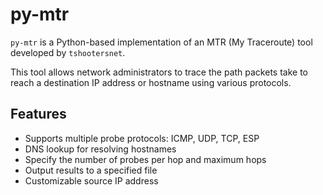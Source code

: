 # py-mtr

`py-mtr` is a Python-based implementation of an MTR (My Traceroute) tool developed by `tshootersnet`.

This tool allows network administrators to trace the path packets take to reach a destination IP address or hostname using various protocols.

## Features
- Supports multiple probe protocols: ICMP, UDP, TCP, ESP
- DNS lookup for resolving hostnames
- Specify the number of probes per hop and maximum hops
- Output results to a specified file
- Customizable source IP address
